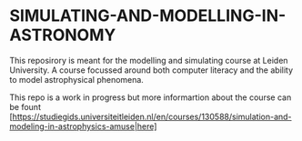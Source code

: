 # SIMULATING-AND-MODELLING-IN-ASTRONOMY

This reposirory is meant for the modelling and simulating course at Leiden University. 
A course focussed around both computer literacy and the ability to model astrophysical phenomena. 

This repo is a work in progress but more  informartion about the course can be fount [https://studiegids.universiteitleiden.nl/en/courses/130588/simulation-and-modeling-in-astrophysics-amuse|here]
